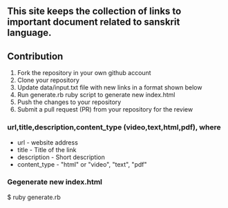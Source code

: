 ## This site keeps the collection of links to important document related to sanskrit language.

## Contribution
1. Fork the repository in your own github account
2. Clone your repository
3. Update data/input.txt file with new links in a format shown below
4. Run generate.rb ruby script to generate new index.html
5. Push the changes to your repository
6. Submit a pull request (PR) from your repository for the review

### url,title,description,content_type (video,text,html,pdf), where

* url - website address
* title - Title of the link
* description - Short description
* content_type - "html" or "video", "text", "pdf"

### Gegenerate new index.html
$ ruby generate.rb
